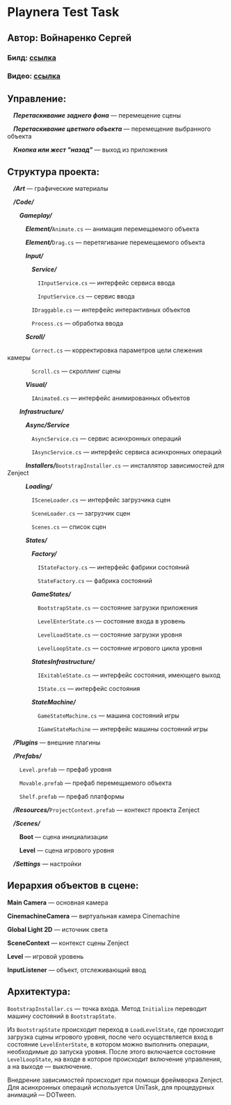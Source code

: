 # Playnera Test Task
## Автор: Войнаренко Сергей
### Билд: [ссылка](https://disk.yandex.ru/d/v-lV7ePmB-9KnA)
### Видео: [ссылка](https://disk.yandex.ru/i/HQmmhZEd6d9pdg)
##
## Управление:

&emsp;***Перетаскивание заднего фона*** — перемещение сцены

&emsp;***Перетаскивание цветного объекта*** — перемещение выбранного объекта

&emsp;***Кнопка или жест "назад"*** — выход из приложения

## Структура проекта:

&emsp;***/Art*** — графические материалы

&emsp;***/Code/***

&emsp;&emsp;***Gameplay/***

&emsp;&emsp;&emsp;***Element/***`Animate.cs` — анимация перемещаемого объекта

&emsp;&emsp;&emsp;***Element/***`Drag.cs` — перетягивание перемещаемого объекта

&emsp;&emsp;&emsp;***Input/***

&emsp;&emsp;&emsp;&emsp;***Service/***

&emsp;&emsp;&emsp;&emsp;&emsp;`IInputService.cs` — интерфейс сервиса ввода

&emsp;&emsp;&emsp;&emsp;&emsp;`InputService.cs` — сервис ввода

&emsp;&emsp;&emsp;&emsp;`IDraggable.cs` — интерфейс интерактивных объектов

&emsp;&emsp;&emsp;&emsp;`Process.cs` — обработка ввода

&emsp;&emsp;&emsp;***Scroll/***

&emsp;&emsp;&emsp;&emsp;`Correct.cs` — корректировка параметров цели слежения камеры

&emsp;&emsp;&emsp;&emsp;`Scroll.cs` — скроллинг сцены

&emsp;&emsp;&emsp;***Visual/***

&emsp;&emsp;&emsp;&emsp;`IAnimated.cs` — интерфейс анимированных объектов

&emsp;&emsp;***Infrastructure/***

&emsp;&emsp;&emsp;***Async/Service***

&emsp;&emsp;&emsp;&emsp;`AsyncService.cs` — сервис асинхронных операций

&emsp;&emsp;&emsp;&emsp;`IAsyncService.cs` — интерфейс сервиса асинхронных операций

&emsp;&emsp;&emsp;***Installers/***`BootstrapInstaller.cs` — инсталлятор зависимостей для Zenject

&emsp;&emsp;&emsp;***Loading/***

&emsp;&emsp;&emsp;&emsp;`ISceneLoader.cs` — интерфейс загрузчика сцен

&emsp;&emsp;&emsp;&emsp;`SceneLoader.cs` — загрузчик сцен

&emsp;&emsp;&emsp;&emsp;`Scenes.cs` — список сцен

&emsp;&emsp;&emsp;***States/***

&emsp;&emsp;&emsp;&emsp;***Factory/***

&emsp;&emsp;&emsp;&emsp;&emsp;`IStateFactory.cs` — интерфейс фабрики состояний

&emsp;&emsp;&emsp;&emsp;&emsp;`StateFactory.cs` — фабрика состояний

&emsp;&emsp;&emsp;&emsp;***GameStates/***

&emsp;&emsp;&emsp;&emsp;&emsp;`BootstrapState.cs` — состояние загрузки приложения

&emsp;&emsp;&emsp;&emsp;&emsp;`LevelEnterState.cs` — состояние входа в уровень

&emsp;&emsp;&emsp;&emsp;&emsp;`LevelLoadState.cs` — состояние загрузки уровня

&emsp;&emsp;&emsp;&emsp;&emsp;`LevelLoopState.cs` — состояние игрового цикла уровня

&emsp;&emsp;&emsp;&emsp;***StatesInfrastructure/***

&emsp;&emsp;&emsp;&emsp;&emsp;`IExitableState.cs` — интерфейс состояния, имеющего выход

&emsp;&emsp;&emsp;&emsp;&emsp;`IState.cs` — интерфейс состояния

&emsp;&emsp;&emsp;&emsp;***StateMachine/***

&emsp;&emsp;&emsp;&emsp;&emsp;`GameStateMachine.cs` — машина состояний игры

&emsp;&emsp;&emsp;&emsp;&emsp;`IGameStateMachine` — интерфейс машины состояний игры

&emsp;***/Plugins*** — внешние плагины

&emsp;***/Prefabs/***

&emsp;&emsp;`Level.prefab` — префаб уровня

&emsp;&emsp;`Movable.prefab` — префаб перемещаемого объекта

&emsp;&emsp;`Shelf.prefab` — префаб платформы

&emsp;***/Resources/***`ProjectContext.prefab` — контекст проекта Zenject

&emsp;***/Scenes/***

&emsp;&emsp;**Boot** — сцена инициализации

&emsp;&emsp;**Level** — сцена игрового уровня

&emsp;***/Settings*** — настройки

## Иерархия объектов в сцене:

**Main Camera** — основная камера

**CinemachineCamera** — виртуальная камера Cinemachine

**Global Light 2D** — источник света

**SceneContext** — контекст сцены Zenject

**Level** — игровой уровень

**InputListener** — объект, отслеживающий ввод

## Архитектура:

`BootstrapInstaller.cs` — точка входа. Метод `Initialize` переводит машину состояний в `BootstrapState`.

Из `BootstrapState` происходит переход в `LoadLevelState`, где происходит загрузка сцены игрового уровня, после чего осуществляется вход в состояние `LevelEnterState`, в котором можно выполнить операции, необходимые до запуска уровня. После этого включается состояние `LevelLoopState`, на входе в которое происходит включение управления, а на выходе — выключение.

Внедрение зависимостей происходит при помощи фреймворка Zenject. Для асинхронных операций используется UniTask, для процедурных анимаций — DOTween.